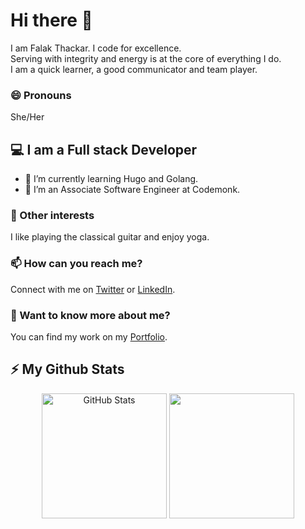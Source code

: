 # Hi there 👋
I am Falak Thackar. I code for excellence. 
<br />
Serving with integrity and energy is at the core of everything I do. 
<br />
I am a quick learner, a good communicator and team player. 
<br />

### 😄 Pronouns
She/Her

## 💻 I am a Full stack Developer
- 🌱 I’m currently learning Hugo and Golang.
- 👾 I’m an Associate Software Engineer at Codemonk.

### 🔭 Other interests
I like playing the classical guitar and enjoy yoga.

### 📫 How can you reach me?
Connect with me on [Twitter](https://twitter.com/falakthackar) or [LinkedIn](https://www.linkedin.com/in/falakthackar/).

### 💬 Want to know more about me?
You can find my work on my [Portfolio](http://falakthkr.github.io/).

## ⚡ My Github Stats
<p align="center">
  <img  alt="GitHub Stats" src="https://github-readme-stats.vercel.app/api?username=falakthkr&show_icons=true&theme=light" height="200px"  />
  <img src="https://github-readme-stats.vercel.app/api/top-langs/?username=falakthkr&theme=light" height="200px" />
</p>
<!--
**falakthkr/falakthkr** is a ✨ _special_ ✨ repository because its `README.md` (this file) appears on your GitHub profile.

Here are some ideas to get you started:

- 🔭 I’m currently working on ...
- 🌱 I’m currently learning ...
- 👯 I’m looking to collaborate on ...
- 🤔 I’m looking for help with ...
- 💬 Ask me about ...
- 📫 How to reach me: ...
- 😄 Pronouns: ...
- ⚡ Fun fact: ...
-->
